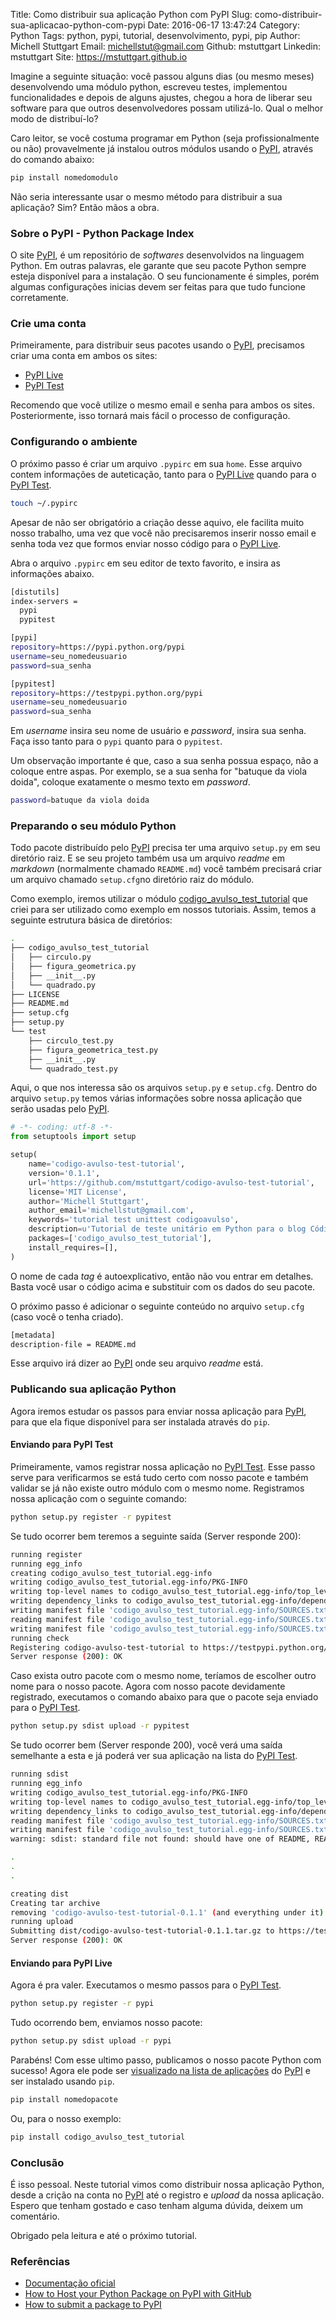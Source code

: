 Title: Como distribuir sua aplicação Python com PyPI
Slug: como-distribuir-sua-aplicacao-python-com-pypi
Date: 2016-06-17 13:47:24
Category: Python
Tags: python, pypi, tutorial, desenvolvimento, pypi, pip
Author: Michell Stuttgart
Email: michellstut@gmail.com
Github: mstuttgart
Linkedin: mstuttgart
Site: https://mstuttgart.github.io

Imagine a seguinte situação: você passou alguns dias (ou mesmo meses) desenvolvendo uma módulo python, escreveu testes, implementou funcionalidades e depois de alguns ajustes, chegou a hora de liberar seu software para que outros desenvolvedores possam utilizá-lo. Qual o melhor modo de distribuí-lo?

Caro leitor, se você costuma programar em Python (seja profissionalmente ou não) provavelmente já instalou outros módulos usando o [PyPI](https://pypi.python.org/pypi), através do comando abaixo:

```bash
pip install nomedomodulo
```

Não seria interessante usar o mesmo método para distribuir a sua aplicação? Sim? Então mãos a obra.

### Sobre o PyPI - Python Package Index

O site [PyPI](https://pypi.python.org/pypi), é um repositório de *softwares* desenvolvidos na linguagem Python. Em outras palavras, ele garante que seu pacote Python sempre esteja disponível para a instalação. O seu funcionamente é simples, porém algumas configurações inicias devem ser feitas para que tudo funcione corretamente.

### Crie uma conta

Primeiramente, para distribuir seus pacotes usando o [PyPI](https://pypi.python.org/pypi), precisamos criar uma conta em ambos os sites:

* [PyPI Live](https://pypi.python.org/pypi?%3Aaction=register_form)
* [PyPI Test](https://testpypi.python.org/pypi?%3Aaction=register_form)

Recomendo que você utilize o mesmo email e senha para ambos os sites. Posteriormente, isso tornará mais fácil o processo de configuração.

###  Configurando o ambiente

O próximo passo é criar um arquivo `.pypirc` em sua `home`. Esse arquivo contem informações de auteticação, tanto para o [PyPI Live](https://pypi.python.org/pypi) quando para o [PyPI Test](https://testpypi.python.org/pypi).

```bash
touch ~/.pypirc
```

Apesar de não ser obrigatório a criação desse aquivo, ele facilita muito nosso trabalho, uma vez que você não precisaremos inserir nosso email e senha toda vez que formos enviar nosso código para o [PyPI Live](https://pypi.python.org/pypi).

Abra o arquivo `.pypirc` em seu editor de texto favorito, e insira as informações abaixo.

```bash
[distutils]
index-servers =
  pypi
  pypitest

[pypi]
repository=https://pypi.python.org/pypi
username=seu_nomedeusuario
password=sua_senha

[pypitest]
repository=https://testpypi.python.org/pypi
username=seu_nomedeusuario
password=sua_senha

```
Em *username* insira seu nome de usuário e *password*, insira sua senha. Faça isso tanto para o `pypi` quanto para o `pypitest`.

Um observação importante é que, caso a sua senha possua espaço, não a coloque entre aspas. Por exemplo, se a sua senha for "batuque da viola doida", coloque exatamente o mesmo texto em *password*.


```bash
password=batuque da viola doida
```

### Preparando o seu módulo Python

Todo pacote distribuído pelo [PyPI](https://pypi.python.org/pypi) precisa ter uma arquivo `setup.py` em seu diretório raiz. E se seu projeto também usa um arquivo *readme* em *markdown* (normalmente chamado `README.md`) você também precisará criar um arquivo chamado `setup.cfg`no diretório raiz do módulo.

Como exemplo, iremos utilizar o módulo [codigo_avulso_test_tutorial](https://github.com/mstuttgart/codigo-avulso-test-tutorial) que criei para ser utilizado como exemplo em nossos tutoriais. Assim, temos a seguinte estrutura básica de diretórios:

```bash
.
├── codigo_avulso_test_tutorial
│   ├── circulo.py
│   ├── figura_geometrica.py
│   ├── __init__.py
│   └── quadrado.py
├── LICENSE
├── README.md
├── setup.cfg
├── setup.py
└── test
    ├── circulo_test.py
    ├── figura_geometrica_test.py
    ├── __init__.py
    └── quadrado_test.py

```
Aqui, o que nos interessa são os arquivos `setup.py` e `setup.cfg`. Dentro do arquivo `setup.py` temos várias informações sobre nossa aplicação que serão usadas pelo [PyPI](https://pypi.python.org/pypi).

```python
# -*- coding: utf-8 -*-
from setuptools import setup

setup(
    name='codigo-avulso-test-tutorial',
    version='0.1.1',
    url='https://github.com/mstuttgart/codigo-avulso-test-tutorial',
    license='MIT License',
    author='Michell Stuttgart',
    author_email='michellstut@gmail.com',
    keywords='tutorial test unittest codigoavulso',
    description=u'Tutorial de teste unitário em Python para o blog Código Avulso',
    packages=['codigo_avulso_test_tutorial'],
    install_requires=[],
)
```
O nome de cada *tag* é autoexplicativo, então não vou entrar em detalhes. Basta você usar o código acima e substituir com os dados do seu pacote.

O próximo passo é adicionar o seguinte conteúdo no arquivo `setup.cfg` (caso você o tenha criado).

```bash
[metadata]
description-file = README.md
```
Esse arquivo irá dizer ao [PyPI](https://pypi.python.org/pypi) onde seu arquivo *readme* está.

### Publicando sua aplicação Python

Agora iremos estudar os passos para enviar nossa aplicação para [PyPI](https://pypi.python.org/pypi), para que ela fique disponível para ser instalada através do `pip`.

#### Enviando para PyPI Test

Primeiramente, vamos registrar nossa aplicação no [PyPI Test](https://testpypi.python.org/pypi). Esse passo serve para verificarmos se está tudo certo com nosso pacote e também validar se já não existe outro módulo com o mesmo nome.
Registramos nossa aplicação com o seguinte comando:

```bash
python setup.py register -r pypitest
```

Se tudo ocorrer bem teremos a seguinte saída (Server responde 200):

```bash
running register
running egg_info
creating codigo_avulso_test_tutorial.egg-info
writing codigo_avulso_test_tutorial.egg-info/PKG-INFO
writing top-level names to codigo_avulso_test_tutorial.egg-info/top_level.txt
writing dependency_links to codigo_avulso_test_tutorial.egg-info/dependency_links.txt
writing manifest file 'codigo_avulso_test_tutorial.egg-info/SOURCES.txt'
reading manifest file 'codigo_avulso_test_tutorial.egg-info/SOURCES.txt'
writing manifest file 'codigo_avulso_test_tutorial.egg-info/SOURCES.txt'
running check
Registering codigo-avulso-test-tutorial to https://testpypi.python.org/pypi
Server response (200): OK
```
Caso exista outro pacote com o mesmo nome, teríamos de escolher outro nome para o nosso pacote. Agora com nosso pacote devidamente registrado, executamos o comando abaixo para que o pacote seja enviado para o [PyPI Test](https://testpypi.python.org/pypi).

```bash
python setup.py sdist upload -r pypitest
```

Se tudo ocorrer bem (Server responde 200), você verá uma saída semelhante a esta e já poderá ver sua aplicação na lista do [PyPI Test](https://testpypi.python.org/pypi).

```bash
running sdist
running egg_info
writing codigo_avulso_test_tutorial.egg-info/PKG-INFO
writing top-level names to codigo_avulso_test_tutorial.egg-info/top_level.txt
writing dependency_links to codigo_avulso_test_tutorial.egg-info/dependency_links.txt
reading manifest file 'codigo_avulso_test_tutorial.egg-info/SOURCES.txt'
writing manifest file 'codigo_avulso_test_tutorial.egg-info/SOURCES.txt'
warning: sdist: standard file not found: should have one of README, README.rst, README.txt

.
.
.

creating dist
Creating tar archive
removing 'codigo-avulso-test-tutorial-0.1.1' (and everything under it)
running upload
Submitting dist/codigo-avulso-test-tutorial-0.1.1.tar.gz to https://testpypi.python.org/pypi
Server response (200): OK

```

#### Enviando para PyPI Live

Agora é pra valer. Executamos o mesmo passos para o [PyPI Test](https://testpypi.python.org/pypi).

```bash
python setup.py register -r pypi
```

Tudo ocorrendo bem, enviamos nosso pacote:

```bash
python setup.py sdist upload -r pypi
```

Parabéns! Com esse ultimo passo, publicamos o nosso pacote Python com sucesso! Agora ele pode ser [visualizado na lista de aplicações](https://pypi.python.org/pypi/codigo-avulso-test-tutorial/0.1.1) do [PyPI](https://pypi.python.org/pypi) e ser instalado usando `pip`.

```bash
pip install nomedopacote
```

Ou, para o nosso exemplo:

```bash
pip install codigo_avulso_test_tutorial
```

### Conclusão

É isso pessoal. Neste tutorial vimos como distribuir nossa aplicação Python, desde a crição na conta no [PyPI](https://pypi.python.org/pypi) até o registro e *upload* da nossa aplicação. Espero que tenham gostado e caso tenham alguma dúvida, deixem um comentário.

Obrigado pela leitura e até o próximo tutorial.

### Referências

* [Documentação oficial](https://wiki.python.org/moin/CheeseShopTutorial#Submitting_Packages_to_the_Package_Index)
* [How to Host your Python Package on PyPI with GitHub](https://www.codementor.io/python/tutorial/host-your-python-package-using-github-on-pypi)
* [How to submit a package to PyPI](http://peterdowns.com/posts/first-time-with-pypi.html)
